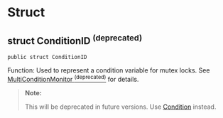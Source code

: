 # Struct

## struct ConditionID <sup>(deprecated)<sup>

```cangjie
public struct ConditionID
```

Function: Used to represent a condition variable for mutex locks. See [MultiConditionMonitor <sup>(deprecated)</sup>](sync_package_classes.md#class-multiconditionmonitor-deprecated) for details.

> **Note:**
>
> This will be deprecated in future versions. Use [Condition](./sync_package_interfaces.md#interface-condition) instead.